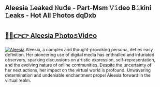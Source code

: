## Aleesia 𝙻eaked 𝙽u𝚍e - Part-Msm 𝚅𝚒deo B𝚒kini 𝙻eaks - Hot All 𝙿hotos dqDxb

# <h2><a href="http://ld3i0ms.urlbe.top/?page=Aleesia">🔗🔗👉👉 Aleesia P𝚑oto𝚜Vid𝚎o</a></h2>

[![Aleesia](https://i.imgur.com/eBuTRDB.gif)](http://ld3i0ms.urlbe.top/?page=Aleesia)
Aleesia, a complex and thought-provoking persona, defies easy definition. Her pioneering use of digital media has enthralled and infuriated observers, sparking discussions on artistic expression, self-representation, and the evolving nature of online communities. Despite the uncertainty of her next actions, her impact on the virtual world is profound. Unwavering determination and undeniable enchantment propel Aleesia forward in the virtual realm.
